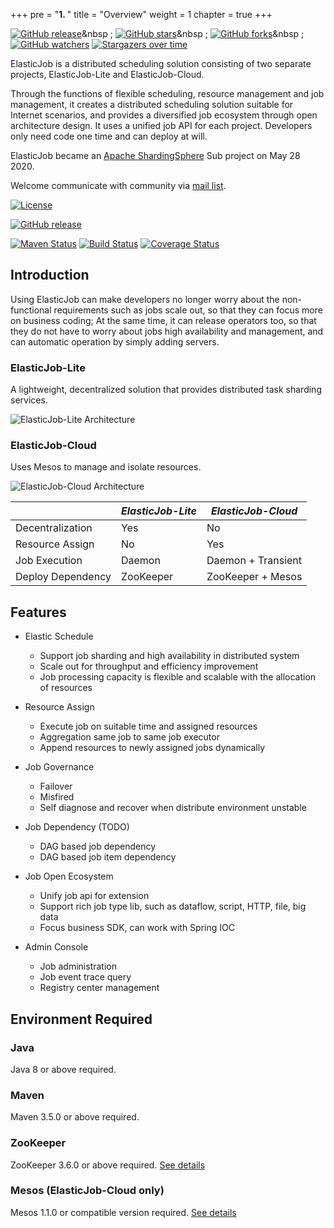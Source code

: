 +++ pre = "<b>1. </b>"
title = "Overview"
weight = 1 chapter = true +++

[![GitHub release](https://img.shields.io/github/release/apache/shardingsphere-elasticjob.svg?style=social&label=Release)](https://github.com/apache/shardingsphere-elasticjob/releases)&nbsp
;
[![GitHub stars](https://img.shields.io/github/stars/apache/shardingsphere-elasticjob.svg?style=social&label=Star)](https://github.com/apache/shardingsphere-elasticjob/stargazers)&nbsp
;
[![GitHub forks](https://img.shields.io/github/forks/apache/shardingsphere-elasticjob.svg?style=social&label=Fork)](https://github.com/apache/shardingsphere-elasticjob/fork)&nbsp
;
[![GitHub watchers](https://img.shields.io/github/watchers/apache/shardingsphere-elasticjob.svg?style=social&label=Watch)](https://github.com/apache/shardingsphere-elasticjob/watchers)
[![Stargazers over time](https://starchart.cc/apache/shardingsphere-elasticjob.svg)](https://starchart.cc/apache/shardingsphere-elasticjob)

ElasticJob is a distributed scheduling solution consisting of two separate projects, ElasticJob-Lite and
ElasticJob-Cloud.

Through the functions of flexible scheduling, resource management and job management, it creates a distributed
scheduling solution suitable for Internet scenarios, and provides a diversified job ecosystem through open architecture
design. It uses a unified job API for each project. Developers only need code one time and can deploy at will.

ElasticJob became an [Apache ShardingSphere](https://shardingsphere.apache.org/) Sub project on May 28 2020.

Welcome communicate with community via [mail list](mailto:dev@shardingsphere.apache.org).

[![License](https://img.shields.io/badge/license-Apache%202-4EB1BA.svg)](https://www.apache.org/licenses/LICENSE-2.0.html)

[![GitHub release](https://img.shields.io/github/release/apache/shardingsphere-elasticjob.svg)](https://github.com/apache/shardingsphere-elasticjob/releases)

[![Maven Status](https://maven-badges.herokuapp.com/maven-central/org.apache.shardingsphere.elasticjob/elasticjob/badge.svg)](https://maven-badges.herokuapp.com/maven-central/org.apache.shardingsphere.elasticjob/elasticjob)
[![Build Status](https://secure.travis-ci.org/apache/shardingsphere-elasticjob.png?branch=master)](https://travis-ci.org/apache/shardingsphere-elasticjob)
[![Coverage Status](https://coveralls.io/repos/github/apache/shardingsphere-elasticjob/badge.svg?branch=master)](https://coveralls.io/github/apache/shardingsphere-elasticjob?branch=master)

## Introduction

Using ElasticJob can make developers no longer worry about the non-functional requirements such as jobs scale out, so
that they can focus more on business coding; At the same time, it can release operators too, so that they do not have to
worry about jobs high availability and management, and can automatic operation by simply adding servers.

### ElasticJob-Lite

A lightweight, decentralized solution that provides distributed task sharding services.

![ElasticJob-Lite Architecture](https://shardingsphere.apache.org/elasticjob/current/img/architecture/elasticjob_lite.png)

### ElasticJob-Cloud

Uses Mesos to manage and isolate resources.

![ElasticJob-Cloud Architecture](https://shardingsphere.apache.org/elasticjob/current/img/architecture/elasticjob_cloud.png)

|                   | *ElasticJob-Lite* | *ElasticJob-Cloud* |
| ----------------- | ----------------- | ------------------ |
| Decentralization  | Yes               | No                 |
| Resource Assign   | No                | Yes                |
| Job Execution     | Daemon            | Daemon + Transient |
| Deploy Dependency | ZooKeeper         | ZooKeeper + Mesos  |

## Features

- Elastic Schedule
    - Support job sharding and high availability in distributed system
    - Scale out for throughput and efficiency improvement
    - Job processing capacity is flexible and scalable with the allocation of resources

- Resource Assign
    - Execute job on suitable time and assigned resources
    - Aggregation same job to same job executor
    - Append resources to newly assigned jobs dynamically

- Job Governance
    - Failover
    - Misfired
    - Self diagnose and recover when distribute environment unstable

- Job Dependency (TODO)
    - DAG based job dependency
    - DAG based job item dependency

- Job Open Ecosystem
    - Unify job api for extension
    - Support rich job type lib, such as dataflow, script, HTTP, file, big data
    - Focus business SDK, can work with Spring IOC

- Admin Console
    - Job administration
    - Job event trace query
    - Registry center management

## Environment Required

### Java

Java 8 or above required.

### Maven

Maven 3.5.0 or above required.

### ZooKeeper

ZooKeeper 3.6.0 or above required. [See details](https://zookeeper.apache.org/)

### Mesos (ElasticJob-Cloud only)

Mesos 1.1.0 or compatible version required. [See details](https://mesos.apache.org/)